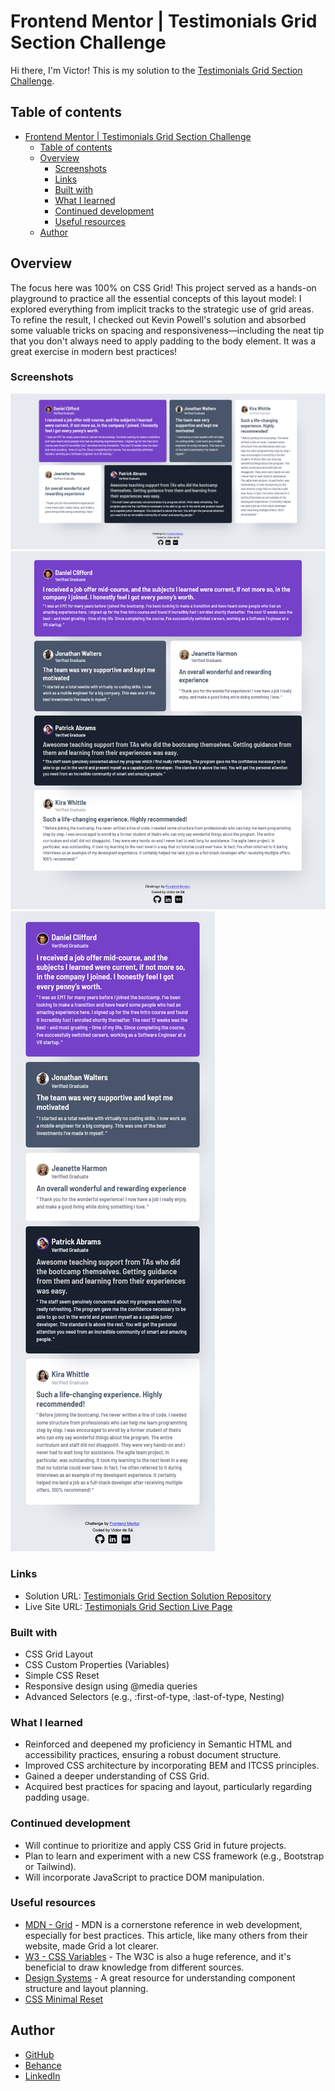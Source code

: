 # Frontend Mentor | Testimonials Grid Section Challenge

Hi there, I'm Victor!
This is my solution to the [Testimonials Grid Section Challenge](https://www.frontendmentor.io/challenges/testimonials-grid-section-Nnw6J7Un7).

## Table of contents

- [Frontend Mentor | Testimonials Grid Section Challenge](#frontend-mentor--testimonials-grid-section-challenge)
  - [Table of contents](#table-of-contents)
  - [Overview](#overview)
    - [Screenshots](#screenshots)
    - [Links](#links)
    - [Built with](#built-with)
    - [What I learned](#what-i-learned)
    - [Continued development](#continued-development)
    - [Useful resources](#useful-resources)
  - [Author](#author)

## Overview

The focus here was 100% on CSS Grid! This project served as a hands-on playground to practice all the essential concepts of this layout model: I explored everything from implicit tracks to the strategic use of grid areas.
To refine the result, I checked out Kevin Powell's solution and absorbed some valuable tricks on spacing and responsiveness—including the neat tip that you don't always need to apply padding to the body element. It was a great exercise in modern best practices!

### Screenshots

![Desktop screenshot](./solution-screenshots/desktop-solution.png)
![Tablet screenshot](./solution-screenshots/tablet-solution.png)
![Mobile screeshot](./solution-screenshots/mobile-solution.png)

### Links

- Solution URL: [Testimonials Grid Section Solution Repository](https://github.com/victorudesa/frontend-mentor-challenges/tree/main/07-testimonials-grid-section/)
- Live Site URL: [Testimonials Grid Section Live Page](https://victorudesa.github.io/frontend-mentor-challenges/07-testimonials-grid-section/)

### Built with

- CSS Grid Layout
- CSS Custom Properties (Variables)
- Simple CSS Reset
- Responsive design using @media queries
- Advanced Selectors (e.g., :first-of-type, :last-of-type, Nesting)

### What I learned

* Reinforced and deepened my proficiency in Semantic HTML and accessibility practices, ensuring a robust document structure.
* Improved CSS architecture by incorporating BEM and ITCSS principles.
* Gained a deeper understanding of CSS Grid.
* Acquired best practices for spacing and layout, particularly regarding padding usage.

### Continued development

* Will continue to prioritize and apply CSS Grid in future projects.
* Plan to learn and experiment with a new CSS framework (e.g., Bootstrap or Tailwind).
* Will incorporate JavaScript to practice DOM manipulation.

### Useful resources

- [MDN - Grid](https://developer.mozilla.org/en-US/docs/Learn_web_development/Core/CSS_layout/Grids) - MDN is a cornerstone reference in web development, especially for best practices. This article, like many others from their website, made Grid a lot clearer.
- [W3 - CSS Variables](https://www.w3schools.com/css/css3_variables.asp) - The W3C is also a huge reference, and it's beneficial to draw knowledge from different sources.
- [Design Systems](https://www.designsystems.com/) - A great resource for understanding component structure and layout planning.
- [CSS Minimal Reset](https://www.digitalocean.com/community/tutorials/css-minimal-css-reset)

## Author

- [GitHub](https://github.com/victorudesa)
- [Behance](https://www.behance.net/victorurdesa)
- [LinkedIn](https://www.linkedin.com/in/victorudesa/)